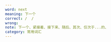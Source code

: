 ```yaml
---
word: next
meaning: 下一个
correct: /  /
wrong: 
note: 下一个、紧接着、接下来、随后、其次、仅次于...的、
category: 常用词汇
---
```

